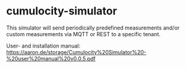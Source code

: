 # cumulocity-simulator
This simulator will send periodically predefined measurements and/or custom measurements via MQTT or REST to a specific tenant.

User- and installation manual:
https://aaron.de/storage/Cumulocity%20Simulator%20-%20user%20manual%20v0.0.5.pdf
